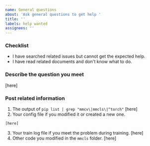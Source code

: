 ```yaml
---
name: General questions
about: 'Ask general questions to get help '
title: ''
labels: help wanted
assignees: ''
---
```


### Checklist

- I have searched related issues but cannot get the expected help.
- I have read related documents and don't know what to do.

### Describe the question you meet

\[here\]

### Post related information

1. The output of `pip list | grep "mmcv\|mmcls\|^torch"`
   \[here\]
2. Your config file if you modified it or created a new one.

```python
[here]
```

3. Your train log file if you meet the problem during training.
   \[here\]
4. Other code you modified in the `mmcls` folder.
   \[here\]
